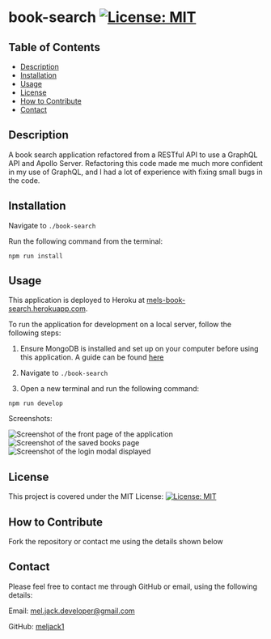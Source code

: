 # book-search [![License: MIT](https://img.shields.io/badge/License-MIT-yellow.svg)](https://opensource.org/licenses/MIT)

## Table of Contents
* [Description](#description)
* [Installation](#installation)
* [Usage](#usage)
* [License](#license)
* [How to Contribute](#how-to-contribute)
* [Contact](#contact)

## Description
A book search application refactored from a RESTful API to use a GraphQL API and Apollo Server. Refactoring this code made me much more confident in my use of GraphQL, and I had a lot of experience with fixing small bugs in the code.

## Installation
Navigate to ```./book-search```

Run the following command from the terminal: 

```npm run install```

## Usage
This application is deployed to Heroku at [mels-book-search.herokuapp.com](https://mels-book-search.herokuapp.com/). 

To run the application for development on a local server, follow the following steps: 

1. Ensure MongoDB is installed and set up on your computer before using this application. A guide can be found [here](https://docs.mongodb.com/manual/installation/)

2. Navigate to ```./book-search```

3. Open a new terminal and run the following command:

```npm run develop```

Screenshots:

![Screenshot of the front page of the application](./assets/screenshot1.PNG)
![Screenshot of the saved books page](./assets/screenshot2.PNG)
![Screenshot of the login modal displayed](./assets/screenshot3.PNG)

## License 
This project is covered under the MIT License: [![License: MIT](https://img.shields.io/badge/License-MIT-yellow.svg)](https://opensource.org/licenses/MIT)

## How to Contribute
Fork the repository or contact me using the details shown below

## Contact
Please feel free to contact me through GitHub or email, using the following details: 

Email: mel.jack.developer@gmail.com

GitHub: [meljack1](https://github.com/meljack1/)
